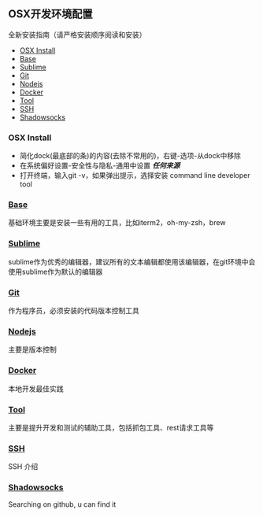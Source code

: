 ## OSX开发环境配置

全新安装指南（请严格安装顺序阅读和安装）

<!-- START doctoc generated TOC please keep comment here to allow auto update -->
<!-- DON'T EDIT THIS SECTION, INSTEAD RE-RUN doctoc TO UPDATE -->


- [OSX Install](#osx-install)
- [Base](#base)
- [Sublime](#sublime)
- [Git](#git)
- [Nodejs](#nodejs)
- [Docker](#docker)
- [Tool](#tool)
- [SSH](#ssh)
- [Shadowsocks](#shadowsocks)

<!-- END doctoc generated TOC please keep comment here to allow auto update -->

### OSX Install

+ 简化dock(最底部的条)的内容(去除不常用的)，右键-选项-从dock中移除
+ 在系统偏好设置-安全性与隐私-通用中设置 ***任何来源***
+ 打开终端，输入git -v，如果弹出提示，选择安装 command line developer tool

### [Base](../osx/base.md)
基础环境主要是安装一些有用的工具，比如iterm2，oh-my-zsh，brew

### [Sublime](../osx/sublime.md)
sublime作为优秀的编辑器，建议所有的文本编辑都使用该编辑器，在git环境中会使用sublime作为默认的编辑器

### [Git](../osx/git.md)
作为程序员，必须安装的代码版本控制工具

### [Nodejs](../osx/nodejs.md)
主要是版本控制

### [Docker](../osx/docker.md)
本地开发最佳实践

### [Tool](../osx/tool.md)
主要是提升开发和测试的辅助工具，包括抓包工具、rest请求工具等

### [SSH](../osx/ssh.md)
SSH 介绍

### [Shadowsocks](../osx/ss.md)
Searching on github, u can find it
